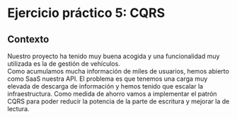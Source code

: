 # Ejercicio práctico 5: CQRS
## Contexto
Nuestro proyecto ha tenido muy buena acogida y una funcionalidad muy utilizada es la de gestión de vehículos.\
Como acumulamos mucha información de miles de usuarios, hemos abierto como SaaS nuestra API. El problema es que tenemos una carga muy elevada de descarga de información y hemos tenido que escalar la infraestructura. Como medida de ahorro vamos a implementar el patrón CQRS para poder reducir la potencia de la parte de escritura y mejorar la de lectura.
